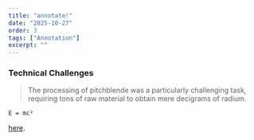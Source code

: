 ```yaml
---
title: "annotate!"
date: "2025-10-27"
order: 3
tags: ["Annotation"]
excerpt: ""
---
```


### Technical Challenges

> The processing of pitchblende was a particularly challenging task, requiring tons of raw material to obtain mere decigrams of radium.

`E = mc²`

[here](#).